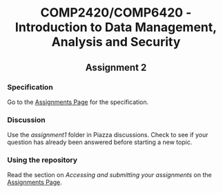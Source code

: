 <h1 align='center'> COMP2420/COMP6420 - Introduction to Data Management, Analysis and Security</h1>

<h2 align='center'> Assignment 2</h2>

### Specification

Go to the [Assignments
Page](https://cs.anu.edu.au/courses/comp2420/assessment/assignments/)
for the specification.

### Discussion

Use the *assignment1* folder in Piazza discussions.  Check to see if
your question has already been answered before starting a new topic.

### Using the repository

  Read the section on *Accessing and submitting your assignments* on the [Assignments Page](https://cs.anu.edu.au/courses/comp2420/assessment/assignments/).

